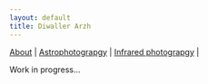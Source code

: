 ```yaml
---
layout: default
title: Diwaller Arzh
---
```


[About](./about) |
[Astrophotograpgy](./astrophoto) |
[Infrared photograpgy](./infrared) |

Work in progress...
